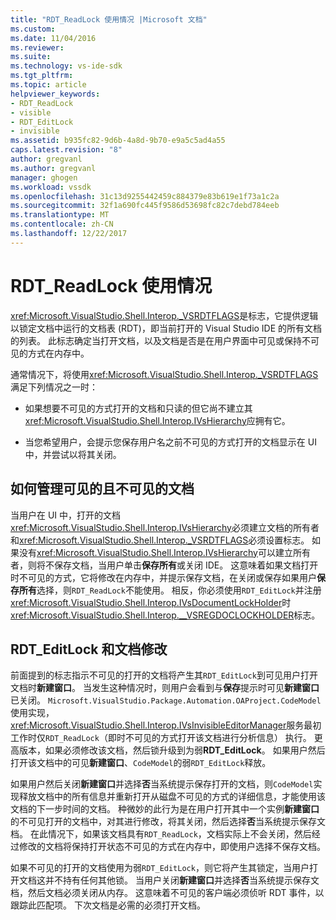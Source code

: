 ```yaml
---
title: "RDT_ReadLock 使用情况 |Microsoft 文档"
ms.custom: 
ms.date: 11/04/2016
ms.reviewer: 
ms.suite: 
ms.technology: vs-ide-sdk
ms.tgt_pltfrm: 
ms.topic: article
helpviewer_keywords:
- RDT_ReadLock
- visible
- RDT_EditLock
- invisible
ms.assetid: b935fc82-9d6b-4a8d-9b70-e9a5c5ad4a55
caps.latest.revision: "8"
author: gregvanl
ms.author: gregvanl
manager: ghogen
ms.workload: vssdk
ms.openlocfilehash: 31c13d9255442459c884379e83b619e1f73a1c2a
ms.sourcegitcommit: 32f1a690fc445f9586d53698fc82c7debd784eeb
ms.translationtype: MT
ms.contentlocale: zh-CN
ms.lasthandoff: 12/22/2017
---
```

# <a name="rdtreadlock-usage"></a>RDT_ReadLock 使用情况

<xref:Microsoft.VisualStudio.Shell.Interop._VSRDTFLAGS>是标志，它提供逻辑以锁定文档中运行的文档表 (RDT)，即当前打开的 Visual Studio IDE 的所有文档的列表。 此标志确定当打开文档，以及文档是否是在用户界面中可见或保持不可见的方式在内存中。

通常情况下，将使用<xref:Microsoft.VisualStudio.Shell.Interop._VSRDTFLAGS>满足下列情况之一时：

- 如果想要不可见的方式打开的文档和只读的但它尚不建立其<xref:Microsoft.VisualStudio.Shell.Interop.IVsHierarchy>应拥有它。

- 当您希望用户，会提示您保存用户名之前不可见的方式打开的文档显示在 UI 中，并尝试以将其关闭。

## <a name="how-to-manage-visible-and-invisible-documents"></a>如何管理可见的且不可见的文档

当用户在 UI 中，打开的文档<xref:Microsoft.VisualStudio.Shell.Interop.IVsHierarchy>必须建立文档的所有者和<xref:Microsoft.VisualStudio.Shell.Interop._VSRDTFLAGS>必须设置标志。 如果没有<xref:Microsoft.VisualStudio.Shell.Interop.IVsHierarchy>可以建立所有者，则将不保存文档，当用户单击**保存所有**或关闭 IDE。 这意味着如果文档打开时不可见的方式，它将修改在内存中，并提示保存文档，在关闭或保存如果用户**保存所有**选择，则`RDT_ReadLock`不能使用。 相反，你必须使用`RDT_EditLock`并注册<xref:Microsoft.VisualStudio.Shell.Interop.IVsDocumentLockHolder>时<xref:Microsoft.VisualStudio.Shell.Interop.__VSREGDOCLOCKHOLDER>标志。

## <a name="rdteditlock-and-document-modification"></a>RDT_EditLock 和文档修改

前面提到的标志指示不可见的打开的文档将产生其`RDT_EditLock`到可见用户打开文档时**新建窗口**。 当发生这种情况时，则用户会看到与**保存**提示时可见**新建窗口**已关闭。 `Microsoft.VisualStudio.Package.Automation.OAProject.CodeModel`使用实现，<xref:Microsoft.VisualStudio.Shell.Interop.IVsInvisibleEditorManager>服务最初工作时仅`RDT_ReadLock`（即时不可见的方式打开该文档进行分析信息） 执行。 更高版本，如果必须修改该文档，然后锁升级到为弱**RDT_EditLock**。 如果用户然后打开该文档中的可见**新建窗口**、`CodeModel`的弱`RDT_EditLock`释放。

如果用户然后关闭**新建窗口**并选择**否**当系统提示保存打开的文档，则`CodeModel`实现释放文档中的所有信息并重新打开从磁盘不可见的方式的详细信息，才能使用该文档的下一步时间的文档。 种微妙的此行为是在用户打开其中一个实例**新建窗口**的不可见打开的文档中，对其进行修改，将其关闭，然后选择**否**当系统提示保存文档。 在此情况下，如果该文档具有`RDT_ReadLock`，文档实际上不会关闭，然后经过修改的文档将保持打开状态不可见的方式在内存中，即使用户选择不保存文档。

如果不可见的打开的文档使用为弱`RDT_EditLock`，则它将产生其锁定，当用户打开文档这并不持有任何其他锁。 当用户关闭**新建窗口**并选择**否**当系统提示保存文档，然后文档必须关闭从内存。 这意味着不可见的客户端必须侦听 RDT 事件，以跟踪此匹配项。 下次文档是必需的必须打开文档。